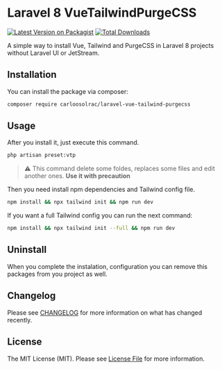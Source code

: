 # Laravel 8 VueTailwindPurgeCSS

[![Latest Version on Packagist](https://img.shields.io/packagist/v/carloosolrac/laravel-vue-tailwind-purgecss.svg?style=flat-square)](https://packagist.org/packages/carloosolrac/laravel-vue-tailwind-purgecss)
[![Total Downloads](https://img.shields.io/packagist/dt/carloosolrac/laravel-vue-tailwind-purgecss.svg?style=flat-square)](https://packagist.org/packages/carloosolrac/laravel-vue-tailwind-purgecss)


A simple way to install Vue, Tailwind and PurgeCSS in Laravel 8 projects without Laravel UI or JetStream.

## Installation

You can install the package via composer:

```bash
composer require carloosolrac/laravel-vue-tailwind-purgecss
```


## Usage

After you install it, just execute this command.

``` bash
php artisan preset:vtp
```

> :warning: This command delete some foldes, replaces some files and edit another ones. **Use it with precaution** 

Then you need install npm dependencies and Tailwind config file.

```bash 
npm install && npx tailwind init && npm run dev
```

If you want a full Tailwind config you can run the next command:

```bash
npm install && npx tailwind init --full && npm run dev
```

## Uninstall

When you complete the instalation, configuration you can remove this packages from you project as well.

## Changelog

Please see [CHANGELOG](CHANGELOG.md) for more information on what has changed recently.



## License

The MIT License (MIT). Please see [License File](LICENSE.md) for more information.
